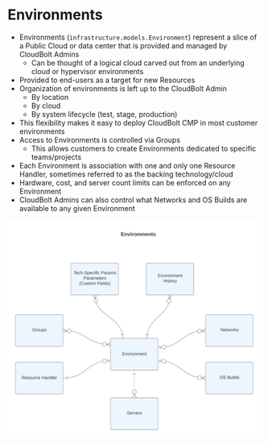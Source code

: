 # Environments

* Environments (`infrastructure.models.Environment`) represent a slice of a Public Cloud or data center that is provided and managed by CloudBolt Admins
  *  Can be thought of a logical cloud carved out from an underlying cloud or hypervisor environments
* Provided to end-users as a target for new Resources
* Organization of environments is left up to the CloudBolt Admin
  * By location
  * By cloud
  * By system lifecycle (test, stage, production)
* This flexibility makes it easy to deploy CloudBolt CMP in most customer environments
* Access to Environments is controlled via Groups
  * This allows customers to create Environments dedicated to specific teams/projects
* Each Environment is association with one and only one Resource Handler, sometimes referred to as the backing technology/cloud
* Hardware, cost, and server count limits can be enforced on any Environment
* CloudBolt Admins can also control what Networks and OS Builds are available to any given Environment

![Environment Logical Object Model](../assets/Environments.png)

